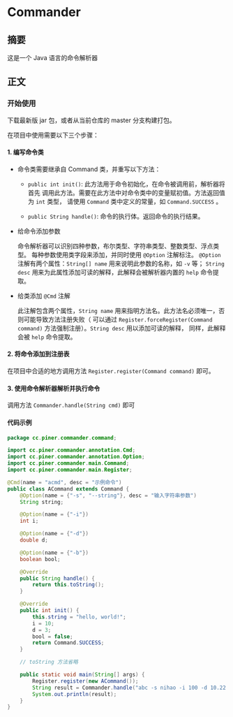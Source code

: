 # Commander

## 摘要
这是一个 Java 语言的命令解析器

## 正文

### 开始使用
下载最新版 jar 包，或者从当前仓库的 master 分支构建打包。

在项目中使用需要以下三个步骤：

#### 1. 编写命令类
- 命令类需要继承自 Command 类，并重写以下方法：

  - `public int init()`: 此方法用于命令初始化，在命令被调用前，解析器将首先
调用此方法。需要在此方法中对命令类中的变量赋初值。方法返回值为 `int` 类型，
请使用 `Command` 类中定义的常量，如 `Command.SUCCESS` 。

  - `public String handle()`: 命令的执行体。返回命令的执行结果。

- 给命令添加参数
  
  命令解析器可以识别四种参数，布尔类型、字符串类型、整数类型、浮点类型。
  每种参数使用类字段来添加，并同时使用 `@Option` 注解标注。
  `@Option` 注解有两个属性：`String[] name` 用来说明此参数的名称，如 `-v` 等；
  `String desc` 用来为此属性添加可读的解释，此解释会被解析器内置的 `help` 命令提取。

- 给类添加 `@Cmd` 注解
  
  此注解包含两个属性，`String name` 用来指明方法名。此方法名必须唯一，否则可能导致方法注册失败（
  可以通过 `Register.forceRegister(Command command)` 方法强制注册）。`String desc` 用以添加可读的解释，
  同样，此解释会被 `help` 命令提取。


#### 2. 将命令添加到注册表
在项目中合适的地方调用方法 `Register.register(Command command)` 即可。

#### 3. 使用命令解析器解析并执行命令
调用方法 `Commander.handle(String cmd)` 即可

#### 代码示例
```java
package cc.piner.commander.command;

import cc.piner.commander.annotation.Cmd;
import cc.piner.commander.annotation.Option;
import cc.piner.commander.main.Command;
import cc.piner.commander.main.Register;

@Cmd(name = "acmd", desc = "示例命令")
public class ACommand extends Command {
    @Option(name = {"-s", "--string"}, desc = "输入字符串参数")
    String string;

    @Option(name = {"-i"})
    int i;

    @Option(name = {"-d"})
    double d;

    @Option(name = {"-b"})
    boolean bool;

    @Override
    public String handle() {
        return this.toString();
    }

    @Override
    public int init() {
        this.string = "hello, world!";
        i = 10;
        d = 3;
        bool = false;
        return Command.SUCCESS;
    }

    // toString 方法省略

    public static void main(String[] args) {
        Register.register(new ACommand());
        String result = Commander.handle("abc -s nihao -i 100 -d 10.22 -b abcdefg");
        System.out.println(result);
    }
}

```